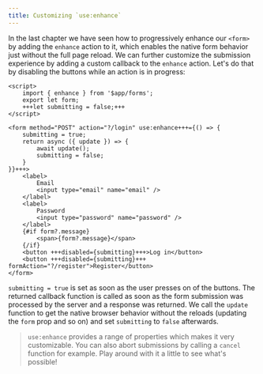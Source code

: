 ```yaml
---
title: Customizing `use:enhance`
---
```


In the last chapter we have seen how to progressively enhance our `<form>` by adding the `enhance` action to it, which enables the native form behavior just without the full page reload. We can further customize the submission experience by adding a custom callback to the `enhance` action. Let's do that by disabling the buttons while an action is in progress:

```svelte
<script>
	import { enhance } from '$app/forms';
	export let form;
	+++let submitting = false;+++
</script>

<form method="POST" action="?/login" use:enhance+++={() => {
	submitting = true;
	return async ({ update }) => {
		await update();
		submitting = false;
	}
}}+++>
	<label>
		Email
		<input type="email" name="email" />
	</label>
	<label>
		Password
		<input type="password" name="password" />
	</label>
	{#if form?.message}
		<span>{form?.message}</span>
	{/if}
	<button +++disabled={submitting}+++>Log in</button>
	<button +++disabled={submitting}+++ formAction="?/register">Register</button>
</form>
```

`submitting = true` is set as soon as the user presses on of the buttons. The returned callback function is called as soon as the form submission was processed by the server and a response was returned. We call the `update` function to get the native browser behavior without the reloads (updating the `form` prop and so on) and set `submitting` to `false` afterwards.

> `use:enhance` provides a range of properties which makes it very customizable. You can also abort submissions by calling a `cancel` function for example. Play around with it a little to see what's possible!
